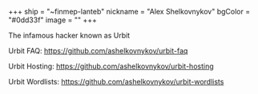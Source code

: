 +++
ship = "~finmep-lanteb"
nickname = "Alex Shelkovnykov"
bgColor = "#0dd33f"
image = ""
+++

The infamous hacker known as Urbit

Urbit FAQ:
https://github.com/ashelkovnykov/urbit-faq

Urbit Hosting:
https://github.com/ashelkovnykov/urbit-hosting

Urbit Wordlists:
https://github.com/ashelkovnykov/urbit-wordlists
